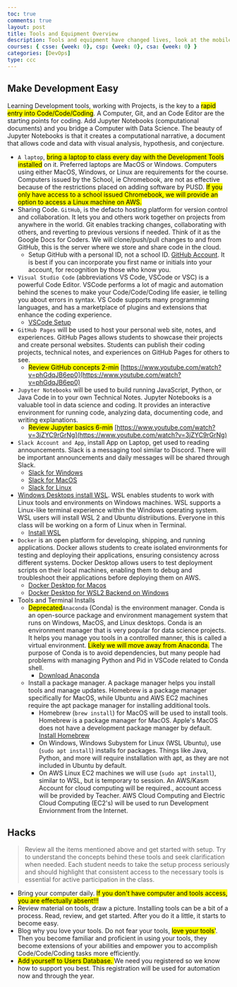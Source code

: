 ```yaml
---
toc: true
comments: true
layout: post
title: Tools and Equipment Overview
description: Tools and equipment have changed lives, look at the mobile phone.  Tools, equipment, with the addition of coding can make you immensely more successful in any field.
courses: { csse: {week: 0}, csp: {week: 0}, csa: {week: 0} }
categories: [DevOps]
type: ccc
---
```


## Make Development Easy
Learning Development tools, working with Projects, is the key to a <mark>rapid entry into Code/Code/Coding</mark>.  A Computer, Git, and an Code Editor are the starting points for coding.  Add Jupyter Notebooks (computational documents) and you bridge a Computer with Data Science.  The beauty of Jupyter Notebooks is that it creates a computational narrative, a document that allows code and data with visual analysis, hypothesis, and conjecture.

- `A laptop`, <mark>bring a laptop to class every day with the Development Tools installed</mark> on it.  Preferred laptops are MacOS or Windows.  Computers using either MacOS, Windows, or Linux are requirements for the course.  Computers issued by the School, ie Chromebook, are not as effective because of the restrictions placed on adding software by PUSD.  <mark>If you only have access to a school issued Chromebook, we will provide an option to access a Linux machine on AWS.</mark>
- Sharing Code. `GitHub`, is the defacto hosting platform for version control and collaboration. It lets you and others work together on projects from anywhere in the world.  Git enables tracking changes, collaborating with others, and reverting to previous versions if needed.  Think of it as the Google Docs for Coders. We will clone/push/pull changes to and from GitHub, this is the server where we store and share code in the cloud. 
   - Setup GitHub with a personal ID, not a school ID.  [GitHub Account](https://docs.github.com/en/get-started/onboarding/getting-started-with-your-github-account).  It is best if you can incorporate you first name or initials into your account, for recognition by those who know you. 
- `Visual Studio Code` (abbreviations VS Code, VSCode or VSC) is a powerful Code Editor.  VSCode performs a lot of magic and automation behind the scenes to make your Code/Code/Coding life easier, ie telling you about errors in syntax.  VS Code supports many programming languages, and has a marketplace of plugins and extensions that enhance the coding experience.
   - [VSCode Setup](https://code.visualstudio.com/learn/get-started/basics.)
- `GitHub Pages` will be used to host your personal web site, notes, and experiences. GitHub Pages allows students to showcase their projects and create personal websites. Students can publish their coding projects, technical notes, and experiences on GitHub Pages for others to see. 
   - <mark>Review GitHub concepts 2-min</mark> [https://www.youtube.com/watch?v=phGdqJB6ep0](https://www.youtube.com/watch?v=phGdqJB6ep0)
- `Jupyter Notebooks` will be used to build running JavaScript, Python, or Java Code in to your own Technical Notes. Jupyter Notebooks is a valuable tool in data science and coding. It provides an interactive environment for running code, analyzing data, documenting code, and writing explanations. 
   - <mark>Review Jupyter basics 6-min</mark> [https://www.youtube.com/watch?v=3jZYC9rGrNg](https://www.youtube.com/watch?v=3jZYC9rGrNg)
- `Slack Account and App`, install App on Laptop, get used to reading announcements. Slack is a messaging tool similar to Discord. There will be important announcements and daily messages will be shared through Slack.
    - [Slack for Windows](https://slack.com/downloads/windows)
    - [Slack for MacOS](https://slack.com/intl/en-in/downloads/mac)
    - [Slack for Linux](https://slack.com/intl/en-gb/downloads/linux)
- [Windows Desktops install WSL](https://learn.microsoft.com/en-us/windows/wsl/install).  WSL enables students to work with Linux tools and environments on Windows machines.  WSL supports a Linux-like terminal experience within the Windows operating system.   WSL users will install WSL 2 and Ubuntu distriibutions.   Everyone in this class will be working on a form of Linux when in Terminal. 
   - [Install WSL](https://learn.microsoft.com/en-us/windows/wsl/install)
- `Docker` is an open platform for developing, shipping, and running applications. Docker allows students to create isolated environments for testing and deploying their applications, ensuring consistency across different systems. Docker Desktop allows users to test deployment scripts on their local machines, enabling them to debug and troubleshoot their applications before deploying them on AWS.
    - [Docker Desktop for Macos](https://docs.docker.com/desktop/install/mac-install/)  
    - [Docker Desktop for WSL2 Backend on Windows](https://docs.docker.com/desktop/wsl/#:~:text=With%20Docker%20Desktop%20running%20on,to%20improve%20the%20resource%20consumption.)
- Tools and Terminal Installs
   - <mark>Deprecated</mark>`Anaconda` (Conda) is the environment manager.  Conda is an open-source package and environment management system that runs on Windows, MacOS, and Linux desktops.   Conda is an environment manager that is very popular for data science projects. It helps you manage you tools in a controlled manner, this is called a virtual environment.  <mark>Likely we will move away from Anaconda.</mark>  The purpose of Conda is to avoid dependencies, but many people had problems with managing Python and Pid in VSCode related to Conda shell.
      - [Download Anaconda](https://www.anaconda.com/download)
   - Install a package manager.  A package manager helps you install tools and manage updates.  Homebrew is a package manager specifically for MacOS, while Ubuntu and AWS EC2 machines require the apt package manager for installing additional tools.
      - Homebrew (```brew install```) for MacOS will be used to install tools.  Homebrew is a package manager for MacOS.  Apple's MacOS does not have a development package manager by default. [Install Homebrew](https://brew.sh/)
      - On Windows, Windows Subystem for Linux (WSL Ubuntu), use (```sudo apt install```) installs for packages.  Things like Java, Python, and more will require installation with apt, as they are not included in Ubuntu by default.
      - On AWS Linux EC2 machines we will use (```sudo apt install```), similar to WSL, but is temporary to session. An AWS/Kasm Account for cloud computing will be required., account access will be provided by Teacher.  AWS Cloud Computing and Electric Cloud Computing (EC2's) will be used to run Development Enviornment from the Internet.

## Hacks
> Review all the items mentioned above and get started with setup.   Try to understand the concepts behind these tools and seek clarification when needed. Each student needs to take the setup process seriously and should highlight that consistent access to the necessary tools is essential for active participation in the class.
- Bring your computer daily. <mark>If you don't have computer and tools access, you are effectually absent!!!</mark>
- Review material on tools, draw a picture.  Installing tools can be a bit of a process.  Read, review, and get started.  After you do it a little, it starts to become easy.
- Blog why you love your tools.  Do not fear your tools, <mark>love your tools'</mark>. Then you become familiar and proficient in using your tools, they become extensions of your abilities and empower you to accomplish Code/Code/Coding tasks more efficiently.
- <mark>Add yourself to Users Database. </mark> We need you registered so we know how to support you best.  This registration will be used for automation now and through the year. 
